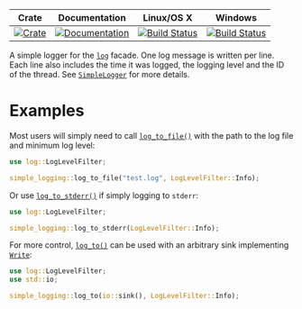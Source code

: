 |Crate|Documentation|Linux/OS X|Windows|
|:---:|:-----------:|:--------:|:-----:|
|[![Crate](https://img.shields.io/crates/v/simple-logging.svg)](https://crates.io/crates/simple-logging)|[![Documentation](https://docs.rs/simple-logging/badge.svg)](https://docs.rs/simple-logging/)|[![Build Status](https://travis-ci.org/Ereski/simple-logging.svg?branch=master)](https://travis-ci.org/Ereski/simple-logging)|[![Build Status](https://ci.appveyor.com/api/projects/status/github/Ereski/simple-logging?svg=true&branch=master)](https://ci.appveyor.com/project/Ereski/simple-logging/brach/master)|

A simple logger for the [`log`](https://crates.io/crates/log) facade. One log
message is written per line. Each line also includes the time it was logged,
the logging level and the ID of the thread. See
[`SimpleLogger`](https://docs.rs/simple-logging/1/simple_logging/struct.SimpleLogger.html) for more details.

# Examples

Most users will simply need to call [`log_to_file()`](https://docs.rs/simple-logging/1/simple_logging/fn.log_to_file.html)
with the path to the log file and minimum log level:

```rust
use log::LogLevelFilter;

simple_logging::log_to_file("test.log", LogLevelFilter::Info);
```

Or use [`log_to_stderr()`](https://docs.rs/simple-logging/1/simple_logging/fn.log_to_stderr.html) if simply logging to
`stderr`:

```rust
use log::LogLevelFilter;

simple_logging::log_to_stderr(LogLevelFilter::Info);
```

For more control, [`log_to()`](https://docs.rs/simple-logging/1/simple_logging/fn.log_to.html) can be used with an
arbitrary sink implementing
[`Write`](https://doc.rust-lang.org/std/io/trait.Write.html):

```rust
use log::LogLevelFilter;
use std::io;

simple_logging::log_to(io::sink(), LogLevelFilter::Info);
